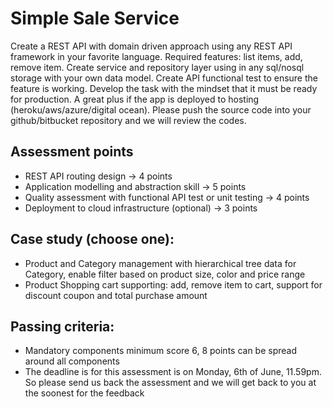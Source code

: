 # Simple Sale Service
Create a REST API with domain driven approach using any REST API framework in your favorite language. Required features: list items, add, remove item.
Create service and repository layer using in any sql/nosql storage with your own data model. Create API functional test to ensure the feature is working.
Develop the task with the mindset that it must be ready for production. A great plus if the app is deployed to hosting (heroku/aws/azure/digital ocean).
Please push the source code into your github/bitbucket repository and we will review the codes. 

## Assessment points
- REST API routing design → 4 points
- Application modelling and abstraction skill → 5 points
- Quality assessment with functional API test or unit testing → 4 points
- Deployment to cloud infrastructure (optional) → 3 points

## Case study (choose one):
- Product and Category management with hierarchical tree data for Category, enable filter based on product size, color and price range
- Product Shopping cart supporting: add, remove item to cart, support for discount coupon and total purchase amount

## Passing criteria:
- Mandatory components minimum score 6, 8 points can be spread around all components
- The deadline is for this assessment is on Monday, 6th of June, 11.59pm. So please send us back the assessment and we will get back to you at the soonest for the feedback
